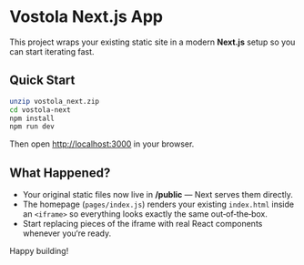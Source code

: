 # Vostola Next.js App

This project wraps your existing static site in a modern **Next.js** setup so you can start iterating fast.

## Quick Start

```bash
unzip vostola_next.zip
cd vostola-next
npm install
npm run dev
```

Then open <http://localhost:3000> in your browser.

## What Happened?

* Your original static files now live in **/public** — Next serves them directly.
* The homepage (`pages/index.js`) renders your existing `index.html` inside an `<iframe>` so everything looks exactly the same out‑of‑the‑box.
* Start replacing pieces of the iframe with real React components whenever you‘re ready.

Happy building!
